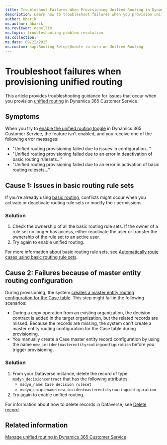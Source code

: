 ```yaml
---
title: Troubleshoot Failures When Provisioning Unified Routing in Dynamics 365
description: Learn how to troubleshoot failures when you provision unified routing in Dynamics 365 Customer Service.
author: hbarik
ms.author: hbarik
ms.reviewer: nenellim
ms.topic: troubleshooting-problem-resolution
ms.collection: 
ms.date: 09/22/2025
ms.custom: sap:Routing Setup\Unable to turn on Unified Routing
---
```


# Troubleshoot failures when provisioning unified routing

This article provides troubleshooting guidance for issues that occur when you provision [unified routing](/dynamics365/customer-service/administer/overview-unified-routing) in Dynamics 365 Customer Service.

## Symptoms

When you try to [enable the unified routing toggle](/dynamics365/customer-service/administer/provision-unified-routing#enable-unified-routing-for-customer-service-only) in Dynamics 365 Customer Service, the feature isn't enabled, and you receive one of the following error messages:

- "Unified routing provisioning failed due to issues in configuration..."
- "Unified routing provisioning failed due to an error in deactivation of basic routing rulesets..."
- "Unified routing provisioning failed due to an error in activation of basic routing rulesets..."

## Cause 1: Issues in basic routing rule sets

If you're already using [basic routing](/dynamics365/customer-service/administer/create-rules-automatically-route-cases), conflicts might occur when you activate or deactivate routing rule sets or modify their permissions.

### Solution

1. Check the ownership of all the basic routing rule sets. If the owner of a rule set no longer has access, either reactivate the user or transfer the ownership of the rule set to an active user.
1. Try again to enable unified routing.

For more information about basic routing rule sets, see [Automatically route cases using basic routing rule sets](/dynamics365/customer-service/administer/create-rules-automatically-route-cases).

## Cause 2: Failures because of master entity routing configuration

During provisioning, the system [creates a master entity routing configuration for the Case table](/dynamics365/customer-service/administer/set-up-record-routing#configure-unified-routing-for-records). This step might fail in the following scenarios:

- During a copy operation from an existing organization, the decision contract is added in the target organization, but the related records are missed. Because the records are missing, the system can't create a master entity routing configuration for the Case table during provisioning.
- You manually create a Case master entity record configuration by using the name `new_incidentmasterentityroutingconfiguration` before you trigger provisioning.

### Solution

1. From your Dataverse instance, delete the record of type `msdyn_decisioncontract` that has the following attributes:
   - `msdyn_name`: `Case decision ruleset`
   - `msdyn_uniquename`: `new_incidentmasterentityroutingconfiguration`
1. Try again to enable unified routing.

For information about how to delete records in Dataverse, see [Delete record](/power-apps/developer/model-driven-apps/clientapi/reference/xrm-webapi/deleterecord).

## Related information

[Manage unified routing in Dynamics 365 Customer Service](/dynamics365/customer-service/administer/provision-unified-routing)
